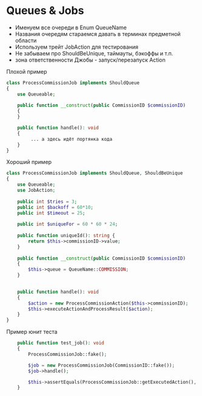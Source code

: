 # Queues & Jobs

- Именуем все очереди в Enum QueueName
- Названия очередям стараемся давать в терминах предметной области
- Используем трейт JobAction для тестирования
- Не забываем про ShouldBeUnique, таймауты, бэкоффы и т.п.
- зона ответственности Джобы - запуск/перезапуск Action


Плохой пример
```php
class ProcessCommissionJob implements ShouldQueue
{
    use Queueable;   
       
    public function __construct(public CommissionID $commissionID)
    {
    }

    public function handle(): void
    {
         ... а здесь идёт портянка кода
    }
}
```

Хороший пример
```php
class ProcessCommissionJob implements ShouldQueue, ShouldBeUnique
{
    use Queueable;
    use JobAction;
       
    public int $tries = 3;
    public int $backoff = 60*10;
    public int $timeout = 25;       
    
    public int $uniqueFor = 60 * 60 * 24;
    
    public function uniqueId(): string {
        return $this->commissionID->value;
    }
       
    public function __construct(public CommissionID $commissionID)
    {
        $this->queue = QueueName::COMMISSION;
    }

    
    public function handle(): void
    {
        $action = new ProcessCommissionAction($this->commissionID);
        $this->executeActionAndProcessResult($action);
    }
}
```

Пример юнит теста
```php
    public function test_job(): void
    {
        ProcessCommissionJob::fake();

        $job = new ProcessCommissionJob(CommissionID::fake());
        $job->handle();

        $this->assertEquals(ProcessCommissionJob::getExecutedAction(), ProcessCommissionAction::class);
    }
```